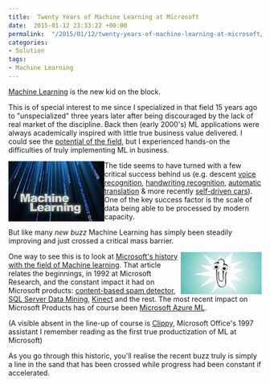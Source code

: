 ```yaml
---
title:  Twenty Years of Machine Learning at Microsoft
date:  2015-01-12 23:33:22 +00:00
permalink:  "/2015/01/12/twenty-years-of-machine-learning-at-microsoft/"
categories:
- Solution
tags:
- Machine Learning
---
```

<p><a href="http://en.wikipedia.org/wiki/Machine_learning">Machine Learning</a> is the new kid on the block.
</p><p>This is of special interest to me since I specialized in that field 15 years ago to "unspecialized" three years later after being discouraged by the lack of real market of the discipline.  Back then (early 2000's) ML applications were always academically inspired with little true business value delivered.  I could see the <a href="http://en.wikipedia.org/wiki/Bioinformatics">potential of the field</a>, but I experienced hands-on the difficulties of truly implementing ML in business.
</p><p><img align="left" src="assets/2015/1/twenty-years-of-machine-learning-at-microsoft/011215_0459_twentyyears1.jpg" alt="" /> The tide seems to have turned with a few critical success behind us (e.g. descent <a href="http://en.wikipedia.org/wiki/Speech_recognition">voice recognition</a>, <a href="http://en.wikipedia.org/wiki/Handwriting_recognition">handwriting recognition</a>, <a href="http://en.wikipedia.org/wiki/Machine_translation">automatic translation</a> &amp; more recently <a href="http://en.wikipedia.org/wiki/Autonomous_car">self-driven cars</a>).  One of the key success factor is the scale of data being able to be processed by modern capacity.
</p><p>But like many <em>new buzz</em> Machine Learning has simply been steadily improving and just crossed a critical mass barrier.
</p><p><img align="right" src="assets/2015/1/twenty-years-of-machine-learning-at-microsoft/011215_0459_twentyyears2.jpg" alt="" /> One way to see this is to look at <a href="http://blogs.technet.com/b/machinelearning/archive/2014/07/08/twenty-years-of-machine-learning-at-microsoft.aspx">Microsoft's history with the field of Machine learning</a>.  That article relates the beginnings, in 1992 at Microsoft Research, and the constant impact it had on Microsoft products:  <a href="http://web.archive.org/web/19990117023411/http:/www.forbes.com/forbes/98/0921/6206254a.htm">content-based spam detector</a>, <a href="http://www.sqlserverdatamining.com/">SQL Server Data Mining</a>, <a href="http://research.microsoft.com/en-us/projects/vrkinect/default.aspx?WT.mc_id=Blog_MachLearn_General_DI">Kinect</a> and the rest.  The most recent impact on Microsoft Products has of course been <a href="http://azure.microsoft.com/en-us/campaigns/machine-learning">Microsoft Azure ML</a>.
</p><p>(A visible absent in the line-up of course is <a href="http://en.wikipedia.org/wiki/Office_Assistant">Clippy</a>, Microsoft Office's 1997 assistant I remember reading as the first true productization of ML at Microsoft)
</p><p>As you go through this historic, you'll realise the recent buzz truly is simply a line in the sand that has been crossed while progress had been constant if accelerated.
</p>